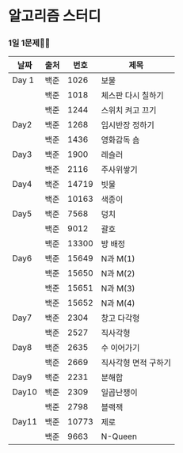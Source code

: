 # 알고리즘 스터디

### 1일 1문제💪🧠

| 날짜  | 출처 | 번호  | 제목                 |
| ----- | ---- | ----- | -------------------- |
| Day 1 | 백준 | 1026  | 보물                 |
|       | 백준 | 1018  | 체스판 다시 칠하기   |
|       | 백준 | 1244  | 스위치 켜고 끄기     |
| Day2  | 백준 | 1268  | 임시반장 정하기      |
|       | 백준 | 1436  | 영화감독 숌          |
| Day3  | 백준 | 1900  | 레슬러               |
|       | 백준 | 2116  | 주사위쌓기           |
| Day4  | 백준 | 14719 | 빗물                 |
|       | 백준 | 10163 | 색종이               |
| Day5  | 백준 | 7568  | 덩치                 |
|       | 백준 | 9012  | 괄호                 |
|       | 백준 | 13300 | 방 배정              |
| Day6  | 백준 | 15649 | N과 M(1)             |
|       | 백준 | 15650 | N과 M(2)             |
|       | 백준 | 15651 | N과 M(3)             |
|       | 백준 | 15652 | N과 M(4)             |
| Day7  | 백준 | 2304  | 창고 다각형          |
|       | 백준 | 2527  | 직사각형             |
| Day8  | 백준 | 2635  | 수 이어가기          |
|       | 백준 | 2669  | 직사각형 면적 구하기 |
| Day9  | 백준 | 2231  | 분해합               |
| Day10 | 백준 | 2309  | 일곱난쟁이           |
|       | 백준 | 2798  | 블랙잭               |
| Day11 | 백준 | 10773 | 제로                 |
|       | 백준 | 9663  | N-Queen              |

